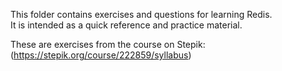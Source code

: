This folder contains exercises and questions for learning Redis.  
It is intended as a quick reference and practice material.  

These are exercises from the course on Stepik:  
(https://stepik.org/course/222859/syllabus)
